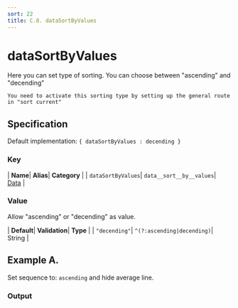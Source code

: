 ```yaml
---
sort: 22
title: C.8. dataSortByValues
---
```

# dataSortByValues

Here you can set type of sorting. You can choose between "ascending" and "decending"

```note
You need to activate this sorting type by setting up the general route in "sort current"
```


## Specification

Default implementation: ```{ dataSortByValues : decending }```

### Key

| **Name**| **Alias**| **Category** |
| ```dataSortByValues```| ```data__sort__by__values```| [Data](../options/#data) |

### Value

Allow "ascending" or "decending" as value.

| **Default**| **Validation**| **Type** |
| ```"decending"```| ```^(?:ascending|decending)```| String |



## Example A.

Set sequence to: ```ascending``` and hide average line.

### Output

  <div id="a">
      <script> 
          d3.statosio( 
    file, 
    "name", 
    [ "mobile" ], 
    { "dataSortCurrent" : "values", "dataSortByValues" : "ascending", "showAverage" : false, "view__dom_id" : "a" }
)

      </script>
  </div>

Open output in a [blank window](../sources/dataSortByValues--example-a.html){:target="_self"}. 
Download examples [as zip](../sources/dataSortByValues.zip){:target="_blank"}. 

### Parameters

This dataset shows the mobile google pagerank performance score for a certain website.

| | **Value** | **Type** |
|------:|:------|:------|
| **Source** | ["https://docs.statosio.com/data/performance.json"](https://docs.statosio.com/data/performance.json) |  |
| **X** | ```"name"``` | String |
| **Y** | ```[ "mobile" ]``` | Array |
| **Options** | ```{ "dataSortCurrent" : "values", "dataSortByValues" : "ascending", "showAverage" : false }``` | Object |


### Javascript

* Invoke Function

```javascript
d3.statosio( 
    file, 
    "name", 
    [ "mobile" ], 
    { "dataSortCurrent" : "values", "dataSortByValues" : "ascending", "showAverage" : false }
)
```

* HTML Implementation

```html
<!DOCTYPE html>
<head>
    <title>docs.statosio - dataSortByValues</title>
    <meta content="text/html;charset=utf-8" http-equiv="Content-Type">
    <meta content="utf-8" http-equiv="encoding">
    <script src="https://cdnjs.cloudflare.com/ajax/libs/d3/6.2.0/d3.js"></script>
    <script src="https://cdnjs.cloudflare.com/ajax/libs/statosio/0.9/statosio.js"></script>
</head>
<body>
    <script>
        d3.json( "https://docs.statosio.com/data/performance.json" )
            .then( ( file ) => {
                d3.statosio( 
                    file, 
                    "name", 
                    [ "mobile" ], 
                    { "dataSortCurrent" : "values", "dataSortByValues" : "ascending", "showAverage" : false }
                )
            } )
    </script>
</body>
```
### Ruby

* Gem Install

```bash
gem install statosio
gem install prawn
gem install prawn-svg
gem install open-uri
```

* Implementation

```ruby
require "statosio"

require "open-uri"
require "prawn"
require "prawn-svg"

url = "https://docs.statosio.com/data/performance.json"
file = OpenURI::open_uri( url ).read
dataset = JSON.parse( file )

statosio = Statosio::Generate.new
chart = statosio.svg(
    dataset: dataset,
    x: "name", 
    y: [ "mobile" ],
    options: {"dataSortCurrent"=>"values",
 "dataSortByValues"=>"ascending",
 "showAverage"=>false}
    
)

Prawn::Document.generate( "statosio.pdf" ) do | pdf |
  pdf.svg( chart, width: 500 )
end
```
## Example B.

Set sequence to: ```decending```

### Output

  <div id="b">
      <script> 
          d3.statosio( 
    file, 
    "name", 
    [ "mobile" ], 
    { "dataSortCurrent" : "values", "dataSortByValues" : "decending", "view__dom_id" : "b" }
)

      </script>
  </div>

Open output in a [blank window](../sources/dataSortByValues--example-b.html){:target="_self"}. 
Download examples [as zip](../sources/dataSortByValues.zip){:target="_blank"}. 

### Parameters

This dataset shows the mobile google pagerank performance score for a certain website.

| | **Value** | **Type** |
|------:|:------|:------|
| **Source** | ["https://docs.statosio.com/data/performance.json"](https://docs.statosio.com/data/performance.json) |  |
| **X** | ```"name"``` | String |
| **Y** | ```[ "mobile" ]``` | Array |
| **Options** | ```{ "dataSortCurrent" : "values", "dataSortByValues" : "decending" }``` | Object |


### Javascript

* Invoke Function

```javascript
d3.statosio( 
    file, 
    "name", 
    [ "mobile" ], 
    { "dataSortCurrent" : "values", "dataSortByValues" : "decending" }
)
```

* HTML Implementation

```html
<!DOCTYPE html>
<head>
    <title>docs.statosio - dataSortByValues</title>
    <meta content="text/html;charset=utf-8" http-equiv="Content-Type">
    <meta content="utf-8" http-equiv="encoding">
    <script src="https://cdnjs.cloudflare.com/ajax/libs/d3/6.2.0/d3.js"></script>
    <script src="https://cdnjs.cloudflare.com/ajax/libs/statosio/0.9/statosio.js"></script>
</head>
<body>
    <script>
        d3.json( "https://docs.statosio.com/data/performance.json" )
            .then( ( file ) => {
                d3.statosio( 
                    file, 
                    "name", 
                    [ "mobile" ], 
                    { "dataSortCurrent" : "values", "dataSortByValues" : "decending" }
                )
            } )
    </script>
</body>
```
### Ruby

* Gem Install

```bash
gem install statosio
gem install prawn
gem install prawn-svg
gem install open-uri
```

* Implementation

```ruby
require "statosio"

require "open-uri"
require "prawn"
require "prawn-svg"

url = "https://docs.statosio.com/data/performance.json"
file = OpenURI::open_uri( url ).read
dataset = JSON.parse( file )

statosio = Statosio::Generate.new
chart = statosio.svg(
    dataset: dataset,
    x: "name", 
    y: [ "mobile" ],
    options: {"dataSortCurrent"=>"values", "dataSortByValues"=>"decending"}
    
)

Prawn::Document.generate( "statosio.pdf" ) do | pdf |
  pdf.svg( chart, width: 500 )
end
```
## Example C.

Set sequence to: ``````

### Output

  <div id="c">
      <script> 
          d3.statosio( 
    file, 
    "name", 
    [ "mobile" ], 
    { "dataSortCurrent" : "none", "view__dom_id" : "c" }
)

      </script>
  </div>

Open output in a [blank window](../sources/dataSortByValues--example-c.html){:target="_self"}. 
Download examples [as zip](../sources/dataSortByValues.zip){:target="_blank"}. 

### Parameters

This dataset shows the mobile google pagerank performance score for a certain website.

| | **Value** | **Type** |
|------:|:------|:------|
| **Source** | ["https://docs.statosio.com/data/performance.json"](https://docs.statosio.com/data/performance.json) |  |
| **X** | ```"name"``` | String |
| **Y** | ```[ "mobile" ]``` | Array |
| **Options** | ```{ "dataSortCurrent" : "none" }``` | Object |


### Javascript

* Invoke Function

```javascript
d3.statosio( 
    file, 
    "name", 
    [ "mobile" ], 
    { "dataSortCurrent" : "none" }
)
```

* HTML Implementation

```html
<!DOCTYPE html>
<head>
    <title>docs.statosio - dataSortByValues</title>
    <meta content="text/html;charset=utf-8" http-equiv="Content-Type">
    <meta content="utf-8" http-equiv="encoding">
    <script src="https://cdnjs.cloudflare.com/ajax/libs/d3/6.2.0/d3.js"></script>
    <script src="https://cdnjs.cloudflare.com/ajax/libs/statosio/0.9/statosio.js"></script>
</head>
<body>
    <script>
        d3.json( "https://docs.statosio.com/data/performance.json" )
            .then( ( file ) => {
                d3.statosio( 
                    file, 
                    "name", 
                    [ "mobile" ], 
                    { "dataSortCurrent" : "none" }
                )
            } )
    </script>
</body>
```
### Ruby

* Gem Install

```bash
gem install statosio
gem install prawn
gem install prawn-svg
gem install open-uri
```

* Implementation

```ruby
require "statosio"

require "open-uri"
require "prawn"
require "prawn-svg"

url = "https://docs.statosio.com/data/performance.json"
file = OpenURI::open_uri( url ).read
dataset = JSON.parse( file )

statosio = Statosio::Generate.new
chart = statosio.svg(
    dataset: dataset,
    x: "name", 
    y: [ "mobile" ],
    options: {"dataSortCurrent"=>"none"}
    
)

Prawn::Document.generate( "statosio.pdf" ) do | pdf |
  pdf.svg( chart, width: 500 )
end
```
